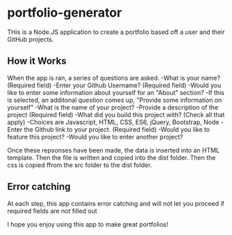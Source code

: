 # portfolio-generator

THis is a Node.JS application to create a portfolio based off a user and their GitHub projects.

## How it Works
When the app is ran, a series of questions are asked.
-What is your name? (Required field)
-Enter your Github Username? (Required field)
-Would you like to enter some information about yourself for an "About" section?
  -If this is selected, an additonal question comes up, "Provide some information on yourself"
-What is the name of your project?
-Provide a description of the project (Required field)
-What did you build this project with? (Check all that apply)
  -Choices are Javascript, HTML, CSS, ES6, jQuery, Bootstrap, Node
-Enter the Github link to your project. (Required field)
-Would you like to feature this project?
-Would you like to enter another project?

Once these repsonses have been made, the data is inserted into an HTML template.
Then the file is written and copied into the dist folder.
Then the css is copied ffrom the src folder to the dist folder.

## Error catching
At each step, this app contains error catching and will not let you proceed if required fields are not filled out

I hope you enjoy using this app to make great portfolios!
